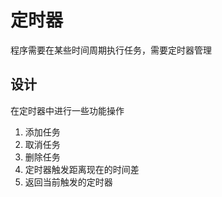 # 定时器
程序需要在某些时间周期执行任务，需要定时器管理

## 设计
在定时器中进行一些功能操作
1. 添加任务
2. 取消任务
3. 删除任务
4. 定时器触发距离现在的时间差
5. 返回当前触发的定时器
